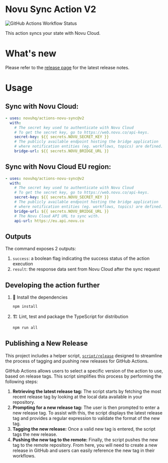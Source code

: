 # Novu Sync Action V2

![GitHub Actions Workflow Status](https://img.shields.io/github/actions/workflow/status/novuhq/actions-novu-sync/ci.yml)

This action syncs your state with Novu Cloud.

# What's new

Please refer to the [release page](https://github.com/novuhq/actions-novu-sync/releases/latest) for the latest release notes.

# Usage

## Sync with Novu Cloud:

```yaml
- uses: novuhq/actions-novu-sync@v2
  with:
    # The secret key used to authenticate with Novu Cloud
    # To get the secret key, go to https://web.novu.co/api-keys.
    secret-key: ${{ secrets.NOVU_SECRET_KEY }}
    # The publicly available endpoint hosting the bridge application
    # where notification entities (eg. workflows, topics) are defined.
    bridge-url: ${{ secrets.NOVU_BRIDGE_URL }}
```

## Sync with Novu Cloud EU region:

```yaml
- uses: novuhq/actions-novu-sync@v2
  with:
    # The secret key used to authenticate with Novu Cloud
    # To get the secret key, go to https://web.novu.co/api-keys.
    secret-key: ${{ secrets.NOVU_SECRET_KEY }}
    # The publicly available endpoint hosting the bridge application
    # where notification entities (eg. workflows, topics) are defined.
    bridge-url: ${{ secrets.NOVU_BRIDGE_URL }}
    # The Novu Cloud API URL to sync with.
    api-url: https://eu.api.novu.co
```

## Outputs

The command exposes 2 outputs:

1. `success`: a boolean flag indicating the success status of the action execution
1. `result`: the response data sent from Novu Cloud after the sync request

## Developing the action further

1. 🔨 Install the dependencies

   ```bash
   npm install
   ```

1. 🏗️ Lint, test and package the TypeScript for distribution

   ```bash
   npm run all
   ```

## Publishing a New Release

This project includes a helper script, [`script/release`](./script/release)
designed to streamline the process of tagging and pushing new releases for
GitHub Actions.

GitHub Actions allows users to select a specific version of the action to use,
based on release tags. This script simplifies this process by performing the
following steps:

1. **Retrieving the latest release tag:** The script starts by fetching the most
   recent release tag by looking at the local data available in your repository.
1. **Prompting for a new release tag:** The user is then prompted to enter a new
   release tag. To assist with this, the script displays the latest release tag
   and provides a regular expression to validate the format of the new tag.
1. **Tagging the new release:** Once a valid new tag is entered, the script tags
   the new release.
1. **Pushing the new tag to the remote:** Finally, the script pushes the new tag
   to the remote repository. From here, you will need to create a new release in
   GitHub and users can easily reference the new tag in their workflows.
